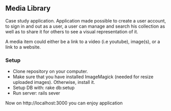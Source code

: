 ## Media Library

Case study application.
Application made possible to create a user account, to sign in and out as a
user, a user can manage and search his collection as well as to share it
for others to see a visual representation of it.

A media item could either be a link to a video (i.e youtube), image(s),
or a link to a website.

### Setup

* Clone repository on your computer.
* Make sure that you have installed ImageMagick (needed for resize uploaded images). Otherwise, install it.
* Setup DB with: rake db:setup
* Run server: rails sever

Now on http://localhost:3000 you can enjoy application
